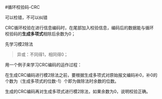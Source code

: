 #循环校验码-CRC

可以检错，不可以纠错

CRC循环校验在进行信息编码时，在尾部加入校验信息，编码后的数据能与循环校验码的**生成多项式**相除后余数为0；

先学习模2除法

> 异或：不同得1，相同得0；



用一个例子来学习CRC编码的运作过程：



在生成CRC编码进行模2除法之前，要根据生成多项式对原始报文编码补0，补0的个数为（生成多项式的位数-1）个即为做除法时余数的位数。

生成的CRC编码再对生成多项式进行模2除法，如果余数为0，说明校验正确。

